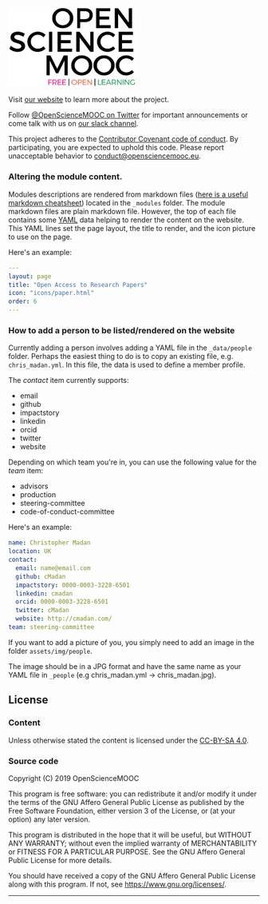 <img src="/assets/img/osm/osm-logo.png" 
     alt="Open Science MOOC logo"
     width="256">

Visit [our website][website] to learn more about the project.

Follow [@OpenScienceMOOC on Twitter][twitter] for important announcements or 
come talk with us on [our slack channel][slack].

This project adheres to the [Contributor Covenant code of conduct][coc]. By 
participating, you are expected to uphold this code. Please report unacceptable
behavior to [conduct@opensciencemooc.eu](mailto:conduct@opensciencemooc.eu).

### Altering the module content.   

Modules descriptions are rendered from markdown files 
([here is a useful markdown cheatsheet][md-ss]) located in the `_modules` folder.
The module markdown files are plain markdown file. However, the top of each file 
contains some [YAML][yaml] data helping to render the content on the website. 
This YAML lines set the page layout, the title to render, and the icon picture 
to use on the page.

Here's an example:

```yml
---
layout: page
title: "Open Access to Research Papers"
icon: "icons/paper.html"
order: 6
---
```

### How to add a person to be listed/rendered on the website

Currently adding a person involves adding a YAML file in the `_data/people` 
folder. Perhaps the easiest thing to do is to copy an existing file, e.g.  
`chris_madan.yml`. In this file, the data is used to define a member profile.

The _contact_ item currently supports:

* email
* github
* impactstory
* linkedin
* orcid
* twitter
* website

Depending on which team you're in, you can use the following value for the
_team_ item:

* advisors
* production
* steering-committee
* code-of-conduct-committee

Here's an example:

```yml
name: Christopher Madan
location: UK
contact:
  email: name@email.com
  github: cMadan
  impactstory: 0000-0003-3228-6501
  linkedin: cmadan
  orcid: 0000-0003-3228-6501
  twitter: cMadan
  website: http://cmadan.com/
team: steering-committee
```

If you want to add a picture of you, you simply need to add an image in the 
folder `assets/img/people`.

The image should be in a JPG format and have the same name as your YAML file in 
`_people` (e.g chris_madan.yml -> chris_madan.jpg).

<!-- TODO
## Contributing

For more information on how you can contribute to this project, please read
our [contributing guide][contribute].
-->

## License

### Content

Unless otherwise stated the content is licensed under the 
[CC-BY-SA 4.0](cc).

### Source code

Copyright (C) 2019 OpenScienceMOOC

This program is free software: you can redistribute it and/or modify it under 
the terms of the GNU Affero General Public License as published by the Free 
Software Foundation, either version 3 of the License, or (at your option) any 
later version.

This program is distributed in the hope that it will be useful, but WITHOUT ANY
WARRANTY; without even the implied warranty of MERCHANTABILITY or FITNESS FOR A
PARTICULAR PURPOSE. See the GNU Affero General Public License for more details.

You should have received a copy of the GNU Affero General Public License along 
with this program. If not, see <https://www.gnu.org/licenses/>. 

---
<!-- Reference are in alphabetical order -->
[cc]:         https://creativecommons.org/licenses/by-sa/4.0/
[coc]:        CODE_OF_CONDUCT.md
[contribute]: CONTRIBUTING.md
[md-ss]:      https://github.com/adam-p/markdown-here/wiki/Markdown-Cheatsheet
[slack]:      https://openmooc-ers.herokuapp.com/ 
[twitter]:    https://twitter.com/OpenScienceMOOC
[website]:    https://opensciencemooc.eu
[yaml]:       https://en.wikipedia.org/wiki/YAML 
